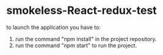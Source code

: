 # smokeless-React-redux-test

to launch the application you have to:

1) run the command "npm install" in the project repository.
2) run the command "npm start" to run the project.
